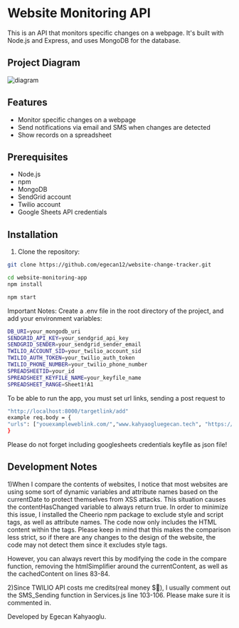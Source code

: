 # Website Monitoring API

This is an API that monitors specific changes on a webpage. It's built with Node.js and Express, and uses MongoDB for the database.

## Project Diagram

![diagram](https://github.com/egecan12/website-change-tracker/assets/45043515/70c66fc4-b53d-4d72-998e-7fd01eb11515)

## Features

- Monitor specific changes on a webpage
- Send notifications via email and SMS when changes are detected
- Show records on a spreadsheet

## Prerequisites

- Node.js
- npm
- MongoDB
- SendGrid account
- Twilio account
- Google Sheets API credentials

## Installation

1. Clone the repository:

```sh
git clone https://github.com/egecan12/website-change-tracker.git

cd website-monitoring-app
npm install

npm start
```

Important Notes:
Create a .env file in the root directory of the project, and add your environment variables:

```sh
DB_URI=your_mongodb_uri
SENDGRID_API_KEY=your_sendgrid_api_key
SENDGRID_SENDER=your_sendgrid_sender_email
TWILIO_ACCOUNT_SID=your_twilio_account_sid
TWILIO_AUTH_TOKEN=your_twilio_auth_token
TWILIO_PHONE_NUMBER=your_twilio_phone_number
SPREADSHEETID=your_id
SPREADSHEET_KEYFILE_NAME=your_keyfile_name
SPREADSHEET_RANGE=Sheet1!A1
```

To be able to run the app, you must set url links, sending a post request to

```sh
"http://localhost:8000/targetlink/add"
example req.body = {
"urls": ["youexampleweblink.com/","www.kahyaogluegecan.tech", "https://translate.google.com/", "https://www.makeuseof.com/using-galaxy-watch-with-iphone/" ]
}
```

Please do not forget including googlesheets credentials keyfile as json file!

## Development Notes

1)When I compare the contents of websites, I notice that most websites are using some sort of dynamic variables and attribute names based on the currentDate to protect themselves from XSS attacks. This situation causes the contentHasChanged variable to always return true. In order to minimize this issue, I installed the Cheerio npm package to exclude style and script tags, as well as attribute names. The code now only includes the HTML content within the <body> tags. Please keep in mind that this makes the comparison less strict, so if there are any changes to the design of the website, the code may not detect them since it excludes style tags.

However, you can always revert this by modifying the code in the compare function, removing the htmlSimplifier around the currentContent, as well as the cachedContent on lines 83-84.

2)Since TWILIO API costs me credits(real money $🙈), I usually comment out the SMS_Sending function in Services.js line 103-106. Please make sure it is commented in.

Developed by Egecan Kahyaoglu.
